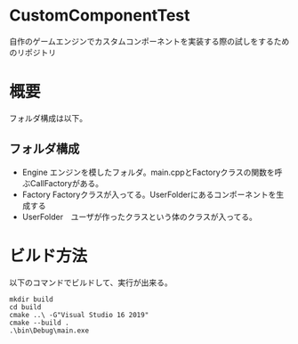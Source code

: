 # CustomComponentTest
自作のゲームエンジンでカスタムコンポーネントを実装する際の試しをするためのリポジトリ

# 概要

フォルダ構成は以下。

## フォルダ構成
- Engine エンジンを模したフォルダ。main.cppとFactoryクラスの関数を呼ぶCallFactoryがある。
- Factory Factoryクラスが入ってる。UserFolderにあるコンポーネントを生成する
- UserFolder　ユーザが作ったクラスという体のクラスが入ってる。
  
# ビルド方法
以下のコマンドでビルドして、実行が出来る。

```
mkdir build 
cd build
cmake ..\ -G"Visual Studio 16 2019"
cmake --build .
.\bin\Debug\main.exe
```